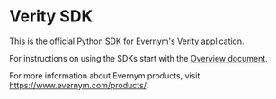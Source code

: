 # Verity SDK

This is the official Python SDK for Evernym's Verity application. 

For instructions on using the SDKs start with the [Overview document](../../README.md).

For more information about Evernym products, visit https://www.evernym.com/products/.
